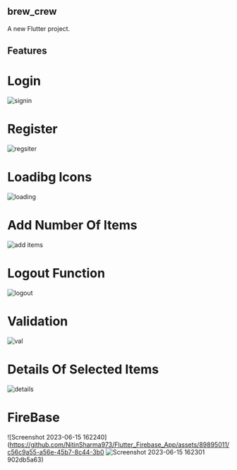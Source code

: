 ## brew_crew

A new Flutter project.

## Features

# Login 

![signin](https://github.com/NitinSharma973/Flutter_Firebase_App/assets/89895011/296989ac-a061-42da-a37d-c08eec71662a)
# Register

![regsiter](https://github.com/NitinSharma973/Flutter_Firebase_App/assets/89895011/48eb6fa2-c309-4edc-a3e5-ef9ef1f4cc58)
# Loadibg Icons
![loading](https://github.com/NitinSharma973/Flutter_Firebase_App/assets/89895011/7811ba9c-b28a-46b0-8be3-4f176f942d07)

# Add Number Of Items 
![add items](https://github.com/NitinSharma973/Flutter_Firebase_App/assets/89895011/02030084-4c29-4ec0-8e24-f8e896c34ceb)


# Logout Function
![logout](https://github.com/NitinSharma973/Flutter_Firebase_App/assets/89895011/7c079fba-5c18-4fe1-8a3f-079cf19e33cf)
# Validation
![val](https://github.com/NitinSharma973/Flutter_Firebase_App/assets/89895011/99327fcb-25b3-4f1d-bbb6-ce1524bb9140)

# Details Of Selected Items
![details](https://github.com/NitinSharma973/Flutter_Firebase_App/assets/89895011/84ee8828-b489-4dd2-b708-78f4fd651e04)
# FireBase
![Screenshot 2023-06-15 162240](https://github.com/NitinSharma973/Flutter_Firebase_App/assets/89895011/c56c9a55-a56e-45b7-8c44-3b0
![Screenshot 2023-06-15 162301](https://github.com/NitinSharma973/Flutter_Firebase_App/assets/89895011/fe15a97c-fab2-42de-9048-a58337f23070)
902db5a63)


